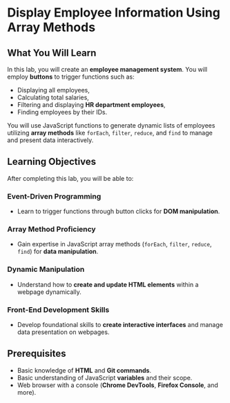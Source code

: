 # Display Employee Information Using Array Methods

## What You Will Learn
In this lab, you will create an **employee management system**. You will employ **buttons** to trigger functions such as:
- Displaying all employees,
- Calculating total salaries,
- Filtering and displaying **HR department employees**,
- Finding employees by their IDs.

You will use JavaScript functions to generate dynamic lists of employees utilizing **array methods** like `forEach`, `filter`, `reduce`, and `find` to manage and present data interactively.

## Learning Objectives
After completing this lab, you will be able to:

### Event-Driven Programming
- Learn to trigger functions through button clicks for **DOM manipulation**.

### Array Method Proficiency
- Gain expertise in JavaScript array methods (`forEach`, `filter`, `reduce`, `find`) for **data manipulation**.

### Dynamic Manipulation
- Understand how to **create and update HTML elements** within a webpage dynamically.

### Front-End Development Skills
- Develop foundational skills to **create interactive interfaces** and manage data presentation on webpages.

## Prerequisites
- Basic knowledge of **HTML** and **Git commands**.
- Basic understanding of JavaScript **variables** and their scope.
- Web browser with a console (**Chrome DevTools**, **Firefox Console**, and more).
